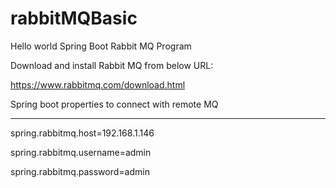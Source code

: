 # rabbitMQBasic
Hello world Spring Boot Rabbit MQ Program

Download and install Rabbit MQ from below URL:

https://www.rabbitmq.com/download.html

Spring boot properties to connect with remote MQ

-----------------------

spring.rabbitmq.host=192.168.1.146

spring.rabbitmq.username=admin

spring.rabbitmq.password=admin
